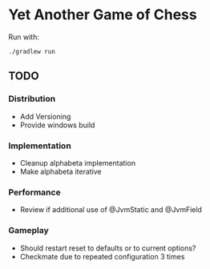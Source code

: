 # Yet Another Game of Chess
Run with:
```
./gradlew run
```

## TODO
### Distribution
- Add Versioning
- Provide windows build

### Implementation

- Cleanup alphabeta implementation
- Make alphabeta iterative

### Performance

- Review if additional use of @JvmStatic and @JvmField

### Gameplay

- Should restart reset to defaults or to current options?
- Checkmate due to repeated configuration 3 times
